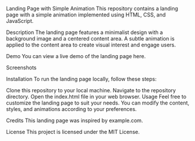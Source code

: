 Landing Page with Simple Animation
This repository contains a landing page with a simple animation implemented using HTML, CSS, and JavaScript.

Description
The landing page features a minimalist design with a background image and a centered content area. A subtle animation is applied to the content area to create visual interest and engage users.

Demo
You can view a live demo of the landing page here.

Screenshots

Installation
To run the landing page locally, follow these steps:

Clone this repository to your local machine.
Navigate to the repository directory.
Open the index.html file in your web browser.
Usage
Feel free to customize the landing page to suit your needs. You can modify the content, styles, and animations according to your preferences.

Credits
This landing page was inspired by example.com.

License
This project is licensed under the MIT License.

